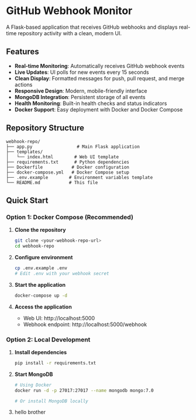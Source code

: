 # GitHub Webhook Monitor

A Flask-based application that receives GitHub webhooks and displays real-time repository activity with a clean, modern UI.

## Features

- **Real-time Monitoring**: Automatically receives GitHub webhook events
- **Live Updates**: UI polls for new events every 15 seconds
- **Clean Display**: Formatted messages for push, pull request, and merge actions
- **Responsive Design**: Modern, mobile-friendly interface
- **MongoDB Integration**: Persistent storage of all events
- **Health Monitoring**: Built-in health checks and status indicators
- **Docker Support**: Easy deployment with Docker and Docker Compose

## Repository Structure

```
webhook-repo/
├── app.py                 # Main Flask application
├── templates/
│   └── index.html        # Web UI template
├── requirements.txt      # Python dependencies
├── Dockerfile           # Docker configuration
├── docker-compose.yml   # Docker Compose setup
├── .env.example        # Environment variables template
└── README.md           # This file
```

## Quick Start

### Option 1: Docker Compose (Recommended)

1. **Clone the repository**
   ```bash
   git clone <your-webhook-repo-url>
   cd webhook-repo
   ```

2. **Configure environment**
   ```bash
   cp .env.example .env
   # Edit .env with your webhook secret
   ```

3. **Start the application**
   ```bash
   docker-compose up -d
   ```

4. **Access the application**
   - Web UI: http://localhost:5000
   - Webhook endpoint: http://localhost:5000/webhook

### Option 2: Local Development

1. **Install dependencies**
   ```bash
   pip install -r requirements.txt
   ```

2. **Start MongoDB**
   ```bash
   # Using Docker
   docker run -d -p 27017:27017 --name mongodb mongo:7.0
   
   # Or install MongoDB locally
   ```

3. hello brother 